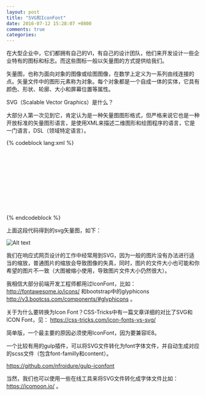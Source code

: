 ```yaml
---
layout: post
title: "SVG和IconFont"
date: 2016-07-12 15:28:07 +0800
comments: true
categories:
---
```

在大型企业中，它们都拥有自己的VI，有自己的设计团队，他们来开发设计一些企业特有的图标和标志。而这些图标一般以矢量图的方式提供给我们。

矢量图，也称为面向对象的图像或绘图图像，在数学上定义为一系列由线连接的点。矢量文件中的图形元素称为对象。每个对象都是一个自成一体的实体，它具有颜色、形状、轮廓、大小和屏幕位置等属性。

SVG（Scalable Vector Graphics）是什么？

大部分人第一次见到它，肯定认为是一种矢量图图形格式，但严格来说它也是一种开放标准的矢量图形语言，是使用XML来描述二维图形和绘图程序的语言，它是一门语言，DSL（领域特定语言）。

{% codeblock lang:xml %}
<?xml version="1.0" standalone="no"?>

<!DOCTYPE svg PUBLIC "-//W3C//DTD SVG 1.1//EN"
"http://www.w3.org/Graphics/SVG/1.1/DTD/svg11.dtd">

<svg width="100%" height="100%" version="1.1"
xmlns="http://www.w3.org/2000/svg">

<circle cx="100" cy="50" r="40" stroke="black"
stroke-width="2" fill="red"/>

</svg>
{% endcodeblock %}

上面这段代码得到的svg矢量图，如下：

![Alt text](https://rawgit.com/benweizhu/5036fcaf39960a28ce9b0aca17a78caa/raw/31797b14c698431c9a6f5435a2f5a28dda2ce1bd/circle.svg)

我们在响应式网页设计的工作中经常用到SVG，因为一般的图片没有办法进行适当的缩放，普通图片的缩放会导致图像的失真，同时，图片的文件大小也可能和你希望的图片不一致（大图被缩小使用，导致图片文件大小仍然很大）。

我相信大部分前端开发工程师都用过IconFont，比如：http://fontawesome.io/icons/ 和bootstrap中的glyphicons http://v3.bootcss.com/components/#glyphicons 。

关于为什么要转换为Icon Font？CSS-Tricks中有一篇文章详细的对比了SVG和ICON Font，见： https://css-tricks.com/icon-fonts-vs-svg/

简单版，一个最主要的原因必须使用IconFont，因为要兼容IE8。

一个比较有用的gulp插件，可以将SVG文件转化为font字体文件，并自动生成对应的scss文件（包含font-familly和content）。

https://github.com/nfroidure/gulp-iconfont

当然，我们也可以使用一些在线工具来将SVG文件转化成字体文件比如： https://icomoon.io/ 。
